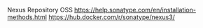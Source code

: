 Nexus Repository OSS
https://help.sonatype.com/en/installation-methods.html
https://hub.docker.com/r/sonatype/nexus3/
